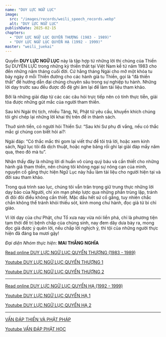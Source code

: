 ```yaml
---
name: "DUY LỰC NGỮ LỤC"
image:
  src: "/images/records/weili_speech_records.webp"
  alt: "DUY LỰC NGỮ LỤC"
publishDate: 2025-02-15
chapters:
  - "DUY LỰC NGỮ LỤC QUYỂN THƯỢNG (1983 - 1989)"
  - "DUY LỰC NGỮ LỤC QUYỂN HẠ (1992 - 1999)"
master: "weili_juekai"
---
```


Quyển **DUY LỰC NGỮ LỤC** này là tập hợp từ những lời thị chúng của Thiền Sư DUYÊN LỰC trong những kỳ thiền thất tại Việt Nam kể từ năm 1983 cho đến những năm tháng cuối đời. Cứ hằng tháng Ngài cho mở một khóa tu bảy ngày ở mỗi Thiền đường cho các hành giả tu Thiền, gọi là “đả thiền thất” để hướng dẫn đại chúng chuyên sâu trong sự nghiệp tu hành. Những lời dạy trước sau đều được đồ đệ ghi âm lại để làm tài liệu tham khảo.

Bởi là những giải đáp từ các các câu hỏi trực tiếp nên có tính thực tiễn, giải tỏa được những gút mắc của người tham thiền.

Sau khi Ngài thị tịch, nhiều Tăng, Ni, Phật tử yêu cầu, khuyến khích chúng tôi ghi chép lại những lời khai thị trên để in thành sách.

Thuở sinh tiền, có người hỏi Thiền Sư: “Sau khi Sư phụ đi vắng, nếu có thắc mắc gì chúng con biết hỏi ai?:

Ngài đáp: “Có thắc mắc thì gom lại viết thư để tôi trả lời, hoặc xem kinh sách, Ngữ lục tôi đã dịch thuật, hoặc nghe băng rồi ghi lại giải đáp mấy năm qua, theo đó mà tu”.

Nhận thấy đây là những lời di huấn vô cùng quý báu và cần thiết cho những hành giả tham thiền, nên chúng tôi không ngại sự nông cạn của mình, nguyện cố gắng thực hiện Ngữ Lục này hầu làm tài liệu cho người hiện tại và đời sau tham khảo.

Trong quá trình sao lục, chúng tôi vẫn trân trọng giữ trung thực những lời dạy bảo của Người, chỉ xin mạn phép lược qua những phần trùng lặp, tránh đi đôi đôi điều không cần thiết. Mặc dầu hết sứ cố gắng, tuy nhiên chắc chắn không thể tránh khỏi thiếu sót, kính mong chư hành, đọc giả từ bi chỉ giáo.

Vì lời dạy của chư Phật, chư Tổ xưa nay vừa nói liền phá, chỉ là phương tiện tạm thời để trị bệnh chấp của chúng sinh, nay đem dây dưa bày ra, mong đọc giả được ý quên lời, nếu chấp lời nghịch ý, thì tội của những người thực hiện đã đáng ba mươi gậy!

*Đại diện Nhóm thực hiện*: **MAI THẮNG NGHĨA**

<a href="http://tuvien.com/to_su_thien/index.php?id=duylucnguluc-00" target="_blank">Read online DUY LỰC NGỮ LỤC QUYỂN THƯỢNG (1983 - 1989)</a>

<a href="https://www.youtube.com/watch?v=tgMrcAvFRY4" target="_blank">Youtube DUY LỰC NGỮ LỤC QUYỂN THƯỢNG 1</a>

<a href="https://www.youtube.com/watch?v=u7PjRCkg1cE" target="_blank">Youtube DUY LỰC NGỮ LỤC QUYỂN THƯỢNG 2</a>

<hr />

<a href="http://tuvien.com/to_su_thien/index.php?id=duylucnguluc2-00" target="_blank">Read online DUY LỰC NGỮ LỤC QUYỂN HẠ (1992 - 1999)</a>

<a href="https://www.youtube.com/watch?v=6bvhALRnrK8" target="_blank">Youtube DUY LỰC NGỮ LỤC QUYỂN HẠ 1</a>

<a href="https://www.youtube.com/watch?v=ryaHjynq9BE" target="_blank">Youtube DUY LỰC NGỮ LỤC QUYỂN HẠ 2</a>

<hr />

<a href="http://tuvien.com/to_su_thien/index.php?id=vandapthienvaphatphap-00" target="_blank">VẤN ĐÁP THIỀN VÀ PHẬT PHÁP</a>

<a href="https://www.youtube.com/watch?v=DcaYfKrz1tE&list=PLA7qBSMZgp0wSCyA19jbAEelAsj-UImxw" target="_blank">Youtube VẤN ĐÁP PHẬT HỌC</a>

